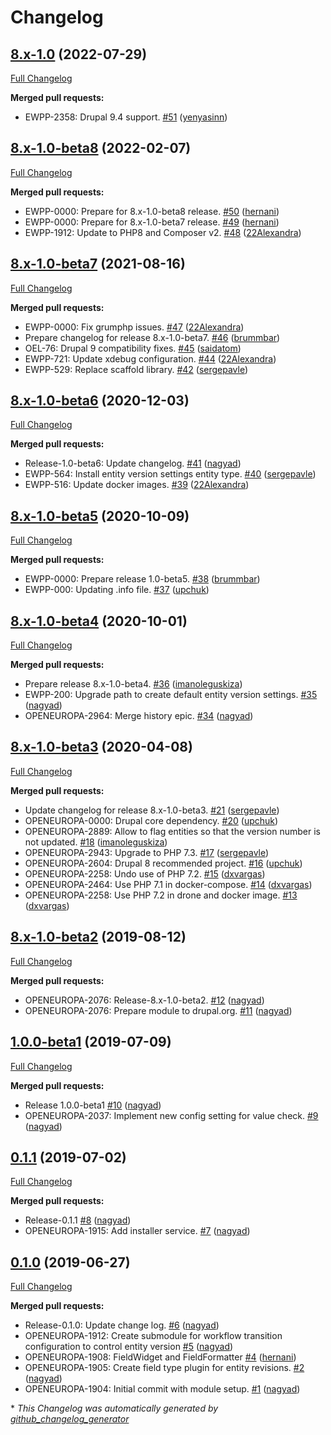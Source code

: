 # Changelog

## [8.x-1.0](https://github.com/openeuropa/entity_version/tree/8.x-1.0) (2022-07-29)

[Full Changelog](https://github.com/openeuropa/entity_version/compare/8.x-1.0-beta8...8.x-1.0)

**Merged pull requests:**

- EWPP-2358: Drupal 9.4 support. [\#51](https://github.com/openeuropa/entity_version/pull/51) ([yenyasinn](https://github.com/yenyasinn))

## [8.x-1.0-beta8](https://github.com/openeuropa/entity_version/tree/8.x-1.0-beta8) (2022-02-07)

[Full Changelog](https://github.com/openeuropa/entity_version/compare/8.x-1.0-beta7...8.x-1.0-beta8)

**Merged pull requests:**

- EWPP-0000: Prepare for 8.x-1.0-beta8 release. [\#50](https://github.com/openeuropa/entity_version/pull/50) ([hernani](https://github.com/hernani))
- EWPP-0000: Prepare for 8.x-1.0-beta7 release. [\#49](https://github.com/openeuropa/entity_version/pull/49) ([hernani](https://github.com/hernani))
- EWPP-1912: Update to PHP8 and Composer v2. [\#48](https://github.com/openeuropa/entity_version/pull/48) ([22Alexandra](https://github.com/22Alexandra))

## [8.x-1.0-beta7](https://github.com/openeuropa/entity_version/tree/8.x-1.0-beta7) (2021-08-16)

[Full Changelog](https://github.com/openeuropa/entity_version/compare/8.x-1.0-beta6...8.x-1.0-beta7)

**Merged pull requests:**

- EWPP-0000: Fix grumphp issues. [\#47](https://github.com/openeuropa/entity_version/pull/47) ([22Alexandra](https://github.com/22Alexandra))
- Prepare changelog for release 8.x-1.0-beta7. [\#46](https://github.com/openeuropa/entity_version/pull/46) ([brummbar](https://github.com/brummbar))
- OEL-76: Drupal 9 compatibility fixes. [\#45](https://github.com/openeuropa/entity_version/pull/45) ([saidatom](https://github.com/saidatom))
- EWPP-721: Update xdebug configuration. [\#44](https://github.com/openeuropa/entity_version/pull/44) ([22Alexandra](https://github.com/22Alexandra))
- EWPP-529: Replace scaffold library. [\#42](https://github.com/openeuropa/entity_version/pull/42) ([sergepavle](https://github.com/sergepavle))

## [8.x-1.0-beta6](https://github.com/openeuropa/entity_version/tree/8.x-1.0-beta6) (2020-12-03)

[Full Changelog](https://github.com/openeuropa/entity_version/compare/8.x-1.0-beta5...8.x-1.0-beta6)

**Merged pull requests:**

- Release-1.0-beta6: Update changelog. [\#41](https://github.com/openeuropa/entity_version/pull/41) ([nagyad](https://github.com/nagyad))
- EWPP-564: Install entity version settings entity type. [\#40](https://github.com/openeuropa/entity_version/pull/40) ([sergepavle](https://github.com/sergepavle))
- EWPP-516: Update docker images. [\#39](https://github.com/openeuropa/entity_version/pull/39) ([22Alexandra](https://github.com/22Alexandra))

## [8.x-1.0-beta5](https://github.com/openeuropa/entity_version/tree/8.x-1.0-beta5) (2020-10-09)

[Full Changelog](https://github.com/openeuropa/entity_version/compare/8.x-1.0-beta4...8.x-1.0-beta5)

**Merged pull requests:**

- EWPP-0000: Prepare release 1.0-beta5. [\#38](https://github.com/openeuropa/entity_version/pull/38) ([brummbar](https://github.com/brummbar))
- EWPP-000: Updating .info file. [\#37](https://github.com/openeuropa/entity_version/pull/37) ([upchuk](https://github.com/upchuk))

## [8.x-1.0-beta4](https://github.com/openeuropa/entity_version/tree/8.x-1.0-beta4) (2020-10-01)

[Full Changelog](https://github.com/openeuropa/entity_version/compare/8.x-1.0-beta3...8.x-1.0-beta4)

**Merged pull requests:**

- Prepare release 8.x-1.0-beta4. [\#36](https://github.com/openeuropa/entity_version/pull/36) ([imanoleguskiza](https://github.com/imanoleguskiza))
- EWPP-200: Upgrade path to create default entity version settings. [\#35](https://github.com/openeuropa/entity_version/pull/35) ([nagyad](https://github.com/nagyad))
- OPENEUROPA-2964: Merge history epic. [\#34](https://github.com/openeuropa/entity_version/pull/34) ([nagyad](https://github.com/nagyad))

## [8.x-1.0-beta3](https://github.com/openeuropa/entity_version/tree/8.x-1.0-beta3) (2020-04-08)

[Full Changelog](https://github.com/openeuropa/entity_version/compare/8.x-1.0-beta2...8.x-1.0-beta3)

**Merged pull requests:**

- Update changelog for release 8.x-1.0-beta3. [\#21](https://github.com/openeuropa/entity_version/pull/21) ([sergepavle](https://github.com/sergepavle))
- OPENEUROPA-0000: Drupal core dependency. [\#20](https://github.com/openeuropa/entity_version/pull/20) ([upchuk](https://github.com/upchuk))
- OPENEUROPA-2889: Allow to flag entities so that the version number is not updated. [\#18](https://github.com/openeuropa/entity_version/pull/18) ([imanoleguskiza](https://github.com/imanoleguskiza))
- OPENEUROPA-2943: Upgrade to PHP 7.3. [\#17](https://github.com/openeuropa/entity_version/pull/17) ([sergepavle](https://github.com/sergepavle))
- OPENEUROPA-2604: Drupal 8 recommended project. [\#16](https://github.com/openeuropa/entity_version/pull/16) ([upchuk](https://github.com/upchuk))
- OPENEUROPA-2258: Undo use of PHP 7.2. [\#15](https://github.com/openeuropa/entity_version/pull/15) ([dxvargas](https://github.com/dxvargas))
- OPENEUROPA-2464: Use PHP 7.1 in docker-compose. [\#14](https://github.com/openeuropa/entity_version/pull/14) ([dxvargas](https://github.com/dxvargas))
- OPENEUROPA-2258: Use PHP 7.2 in drone and docker image. [\#13](https://github.com/openeuropa/entity_version/pull/13) ([dxvargas](https://github.com/dxvargas))

## [8.x-1.0-beta2](https://github.com/openeuropa/entity_version/tree/8.x-1.0-beta2) (2019-08-12)

[Full Changelog](https://github.com/openeuropa/entity_version/compare/1.0.0-beta1...8.x-1.0-beta2)

**Merged pull requests:**

- OPENEUROPA-2076: Release-8.x-1.0-beta2. [\#12](https://github.com/openeuropa/entity_version/pull/12) ([nagyad](https://github.com/nagyad))
- OPENEUROPA-2076: Prepare module to drupal.org. [\#11](https://github.com/openeuropa/entity_version/pull/11) ([nagyad](https://github.com/nagyad))

## [1.0.0-beta1](https://github.com/openeuropa/entity_version/tree/1.0.0-beta1) (2019-07-09)

[Full Changelog](https://github.com/openeuropa/entity_version/compare/0.1.1...1.0.0-beta1)

**Merged pull requests:**

- Release 1.0.0-beta1 [\#10](https://github.com/openeuropa/entity_version/pull/10) ([nagyad](https://github.com/nagyad))
- OPENEUROPA-2037: Implement new config setting for value check. [\#9](https://github.com/openeuropa/entity_version/pull/9) ([nagyad](https://github.com/nagyad))

## [0.1.1](https://github.com/openeuropa/entity_version/tree/0.1.1) (2019-07-02)

[Full Changelog](https://github.com/openeuropa/entity_version/compare/0.1.0...0.1.1)

**Merged pull requests:**

- Release-0.1.1 [\#8](https://github.com/openeuropa/entity_version/pull/8) ([nagyad](https://github.com/nagyad))
- OPENEUROPA-1915: Add installer service. [\#7](https://github.com/openeuropa/entity_version/pull/7) ([nagyad](https://github.com/nagyad))

## [0.1.0](https://github.com/openeuropa/entity_version/tree/0.1.0) (2019-06-27)

[Full Changelog](https://github.com/openeuropa/entity_version/compare/8f346f379f47002adf3eba7e6c1d2ecbbcaab374...0.1.0)

**Merged pull requests:**

- Release-0.1.0: Update change log. [\#6](https://github.com/openeuropa/entity_version/pull/6) ([nagyad](https://github.com/nagyad))
- OPENEUROPA-1912:  Create submodule for workflow transition configuration to control entity version [\#5](https://github.com/openeuropa/entity_version/pull/5) ([nagyad](https://github.com/nagyad))
- OPENEUROPA-1908: FieldWidget and FieldFormatter [\#4](https://github.com/openeuropa/entity_version/pull/4) ([hernani](https://github.com/hernani))
- OPENEUROPA-1905: Create field type plugin for entity revisions. [\#2](https://github.com/openeuropa/entity_version/pull/2) ([nagyad](https://github.com/nagyad))
- OPENEUROPA-1904: Initial commit with module setup. [\#1](https://github.com/openeuropa/entity_version/pull/1) ([nagyad](https://github.com/nagyad))



\* *This Changelog was automatically generated by [github_changelog_generator](https://github.com/github-changelog-generator/github-changelog-generator)*
